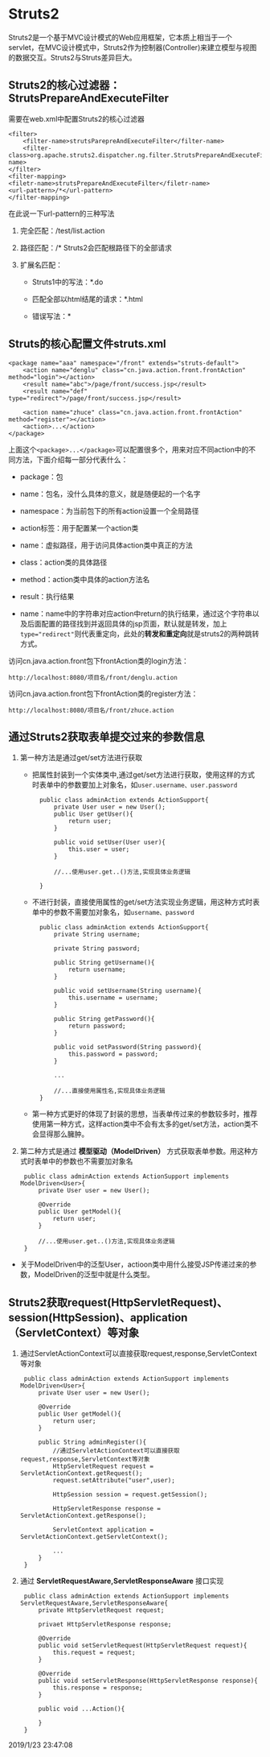 # Struts2
Struts2是一个基于MVC设计模式的Web应用框架，它本质上相当于一个servlet，在MVC设计模式中，Struts2作为控制器(Controller)来建立模型与视图的数据交互。Struts2与Struts差异巨大。

## Struts2的核心过滤器：StrutsPrepareAndExecuteFilter
需要在web.xml中配置Struts2的核心过滤器

    <filter>
		<filter-name>strutsParepreAndExecuteFilter</filter-name>
		<filter-class>org.apache.struts2.dispatcher.ng.filter.StrutsPrepareAndExecuteFilter</filter-name>
	</filter>
	<filter-mapping>
	<filetr-name>strutsPrepareAndExecuteFilter</filetr-name>
	<url-pattern>/*</url-pattern>
	</filter-mapping>

在此说一下url-pattern的三种写法

1. 完全匹配：<url-pattern>/test/list.action</url-pattern>  
2. 路径匹配：<url-pattern>/*</url-pattern> Struts2会匹配根路径下的全部请求
3. 扩展名匹配：
	
	- Struts1中的写法：<url-pattern>*.do</url-pattern>

	- 匹配全部以html结尾的请求：<url-pattern>*.html</url-pattern>
	
	- 错误写法：<url-pattern>*</url-pattern>
	
	
## Struts的核心配置文件struts.xml

    <package name="aaa" namespace="/front" extends="struts-default">
		<action name="denglu" class="cn.java.action.front.frontAction" method="login"></action>
		<result name="abc">/page/front/success.jsp</result>
		<result name="def" type="redirect">/page/front/success.jsp</result>

		<action name="zhuce" class="cn.java.action.front.frontAction" method="register"></action>
		<action>...</action>
	</package>

上面这个`<package>...</package>`可以配置很多个，用来对应不同action中的不同方法，下面介绍每一部分代表什么：

- package：包

- name：包名，没什么具体的意义，就是随便起的一个名字

- namespace：为当前包下的所有action设置一个全局路径

- action标签：用于配置某一个action类

- name：虚拟路径，用于访问具体action类中真正的方法

- class：action类的具体路径

- method：action类中具体的action方法名

- result：执行结果

- name：name中的字符串对应action中return的执行结果，通过这个字符串以及后面配置的路径找到并返回具体的jsp页面，默认就是转发，加上`type="redirect"`则代表重定向，此处的**转发和重定向**就是struts2的两种跳转方式。

访问cn.java.action.front包下frontAction类的login方法：

    http://localhost:8080/项目名/front/denglu.action

访问cn.java.action.front包下frontAction类的register方法：

    http://localhost:8080/项目名/front/zhuce.action

## 通过Struts2获取表单提交过来的参数信息
1. 第一种方法是通过get/set方法进行获取

	
	- 把属性封装到一个实体类中,通过get/set方法进行获取，使用这样的方式时表单中的参数要加上对象名，如`user.username、user.password`

	    	public class adminAction extends ActionSupport{
				private User user = new User();
				public User getUser(){
					return user;
				}
				
				public void setUser(User user){
					this.user = user;
				}
			 
				//...使用user.get..()方法,实现具体业务逻辑

			} 
		
	- 不进行封装，直接使用属性的get/set方法实现业务逻辑，用这种方式时表单中的参数不需要加对象名，如`username、password` 

			public class adminAction extends ActionSupport{
				private String username;

				private String password;

				public String getUsername(){
					return username;	
				}

				public void setUsername(String username){
					this.username = username;
				}

				public String getPassword(){
					return password;
				}
				
				public void setPassword(String password){
					this.password = password;
				}
				
				...
				
				//...直接使用属性名,实现具体业务逻辑
			}
	
	- 第一种方式更好的体现了封装的思想，当表单传过来的参数较多时，推荐使用第一种方式，这样action类中不会有太多的get/set方法，action类不会显得那么臃肿。


2. 第二种方式是通过 **模型驱动（ModelDriven）** 方式获取表单参数。用这种方式时表单中的参数也不需要加对象名

		public class adminAction extends ActionSupport implements ModelDriven<User>{
			private User user = new User();

			@Override
			public User getModel(){
				return user;
			}

			//...使用user.get..()方法,实现具体业务逻辑
		} 



- 关于ModelDriven中的泛型User，actioon类中用什么接受JSP传递过来的参数，ModelDriven的泛型中就是什么类型。


## Struts2获取request(HttpServletRequest)、session(HttpSession)、application（ServletContext）等对象

1. 通过ServletActionContext可以直接获取request,response,ServletContext等对象

		public class adminAction extends ActionSupport implements ModelDriven<User>{
			private User user = new User();

			@Override
			public User getModel(){
				return user;
			}
	
			public String adminRegister(){
				//通过ServletActionContext可以直接获取request,response,ServletContext等对象
				HttpServletRequest request = ServletActionContext.getRequest();
				request.setAttribute("user",user);

				HttpSession session = request.getSession();

				HttpServletResponse response = ServletActionContext.getResponse();

				ServletContext application = ServletActionContext.getServletContext();

				...
			}
		}



2. 通过 **ServletRequestAware,ServletResponseAware** 接口实现

		public class adminAction extends ActionSupport implements ServletRequestAware,ServletResponseAware{
			private HttpServletRequest request;

			privaet HttpServletResponse response;

			@Override
			public void setServletRequest(HttpServletRequest request){
				this.request = request;
			}

			@Override
			public void setServletResponse(HttpServletResponse response){
				this.response = response;
			}
	
			public void ...Action(){
			
			}
		}
	  

2019/1/23 23:47:08 
